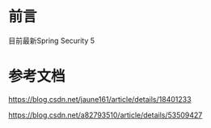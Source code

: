 # 前言

目前最新Spring Security 5 



# 参考文档

https://blog.csdn.net/jaune161/article/details/18401233

https://blog.csdn.net/a82793510/article/details/53509427